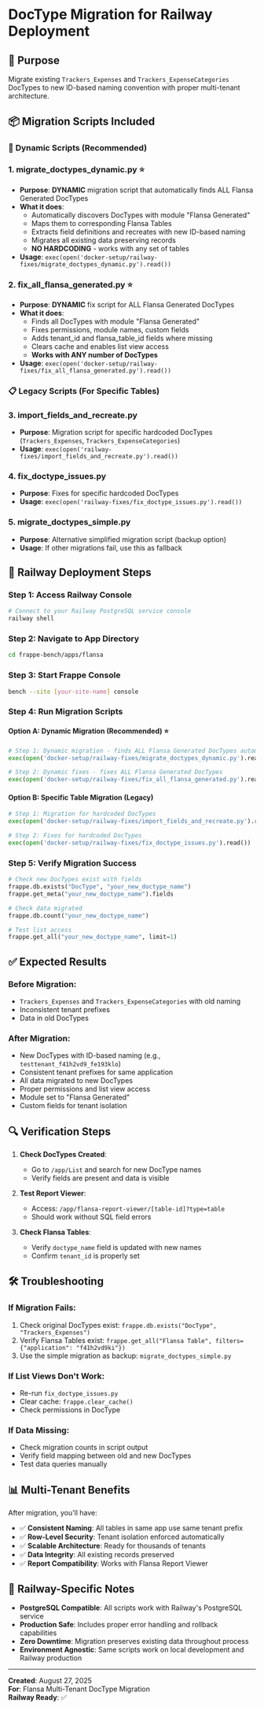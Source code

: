 # DocType Migration for Railway Deployment

## 🎯 Purpose
Migrate existing `Trackers_Expenses` and `Trackers_ExpenseCategories` DocTypes to new ID-based naming convention with proper multi-tenant architecture.

## 📦 Migration Scripts Included

### 🎯 **Dynamic Scripts (Recommended)**

### 1. **migrate_doctypes_dynamic.py** ⭐
- **Purpose**: **DYNAMIC** migration script that automatically finds ALL Flansa Generated DocTypes
- **What it does**:
  - Automatically discovers DocTypes with module "Flansa Generated"
  - Maps them to corresponding Flansa Tables
  - Extracts field definitions and recreates with new ID-based naming
  - Migrates all existing data preserving records
  - **NO HARDCODING** - works with any set of tables
- **Usage**: `exec(open('docker-setup/railway-fixes/migrate_doctypes_dynamic.py').read())`

### 2. **fix_all_flansa_generated.py** ⭐
- **Purpose**: **DYNAMIC** fix script for ALL Flansa Generated DocTypes
- **What it does**:
  - Finds all DocTypes with module "Flansa Generated"
  - Fixes permissions, module names, custom fields
  - Adds tenant_id and flansa_table_id fields where missing
  - Clears cache and enables list view access
  - **Works with ANY number of DocTypes**
- **Usage**: `exec(open('docker-setup/railway-fixes/fix_all_flansa_generated.py').read())`

### 📋 **Legacy Scripts (For Specific Tables)**

### 3. **import_fields_and_recreate.py**
- **Purpose**: Migration script for specific hardcoded DocTypes (`Trackers_Expenses`, `Trackers_ExpenseCategories`)
- **Usage**: `exec(open('railway-fixes/import_fields_and_recreate.py').read())`

### 4. **fix_doctype_issues.py** 
- **Purpose**: Fixes for specific hardcoded DocTypes
- **Usage**: `exec(open('railway-fixes/fix_doctype_issues.py').read())`

### 5. **migrate_doctypes_simple.py**
- **Purpose**: Alternative simplified migration script (backup option)
- **Usage**: If other migrations fail, use this as fallback

## 🚀 Railway Deployment Steps

### Step 1: Access Railway Console
```bash
# Connect to your Railway PostgreSQL service console
railway shell
```

### Step 2: Navigate to App Directory  
```bash
cd frappe-bench/apps/flansa
```

### Step 3: Start Frappe Console
```bash
bench --site [your-site-name] console
```

### Step 4: Run Migration Scripts

#### **Option A: Dynamic Migration (Recommended)** ⭐
```python
# Step 1: Dynamic migration - finds ALL Flansa Generated DocTypes automatically
exec(open('docker-setup/railway-fixes/migrate_doctypes_dynamic.py').read())

# Step 2: Dynamic fixes - fixes ALL Flansa Generated DocTypes
exec(open('docker-setup/railway-fixes/fix_all_flansa_generated.py').read())
```

#### **Option B: Specific Table Migration (Legacy)**
```python  
# Step 1: Migration for hardcoded DocTypes
exec(open('docker-setup/railway-fixes/import_fields_and_recreate.py').read())

# Step 2: Fixes for hardcoded DocTypes
exec(open('docker-setup/railway-fixes/fix_doctype_issues.py').read())
```

### Step 5: Verify Migration Success
```python
# Check new DocTypes exist with fields
frappe.db.exists("DocType", "your_new_doctype_name")
frappe.get_meta("your_new_doctype_name").fields

# Check data migrated
frappe.db.count("your_new_doctype_name")

# Test list access
frappe.get_all("your_new_doctype_name", limit=1)
```

## ✅ Expected Results

### Before Migration:
- `Trackers_Expenses` and `Trackers_ExpenseCategories` with old naming
- Inconsistent tenant prefixes
- Data in old DocTypes

### After Migration:
- New DocTypes with ID-based naming (e.g., `testtenant_f41h2vd9_fe193klo`)
- Consistent tenant prefixes for same application
- All data migrated to new DocTypes
- Proper permissions and list view access
- Module set to "Flansa Generated"
- Custom fields for tenant isolation

## 🔍 Verification Steps

1. **Check DocTypes Created**:
   - Go to `/app/List` and search for new DocType names
   - Verify fields are present and data is visible

2. **Test Report Viewer**:
   - Access: `/app/flansa-report-viewer/[table-id]?type=table`
   - Should work without SQL field errors

3. **Check Flansa Tables**:
   - Verify `doctype_name` field is updated with new names
   - Confirm `tenant_id` is properly set

## 🛠️ Troubleshooting

### If Migration Fails:
1. Check original DocTypes exist: `frappe.db.exists("DocType", "Trackers_Expenses")`
2. Verify Flansa Tables exist: `frappe.get_all("Flansa Table", filters={"application": "f41h2vd9ki"})`
3. Use the simple migration as backup: `migrate_doctypes_simple.py`

### If List Views Don't Work:
- Re-run `fix_doctype_issues.py`
- Clear cache: `frappe.clear_cache()`
- Check permissions in DocType

### If Data Missing:
- Check migration counts in script output
- Verify field mapping between old and new DocTypes
- Test data queries manually

## 📊 Multi-Tenant Benefits

After migration, you'll have:
- ✅ **Consistent Naming**: All tables in same app use same tenant prefix
- ✅ **Row-Level Security**: Tenant isolation enforced automatically  
- ✅ **Scalable Architecture**: Ready for thousands of tenants
- ✅ **Data Integrity**: All existing records preserved
- ✅ **Report Compatibility**: Works with Flansa Report Viewer

## 🔄 Railway-Specific Notes

- **PostgreSQL Compatible**: All scripts work with Railway's PostgreSQL service
- **Production Safe**: Includes proper error handling and rollback capabilities  
- **Zero Downtime**: Migration preserves existing data throughout process
- **Environment Agnostic**: Same scripts work on local development and Railway production

---

**Created**: August 27, 2025  
**For**: Flansa Multi-Tenant DocType Migration  
**Railway Ready**: ✅